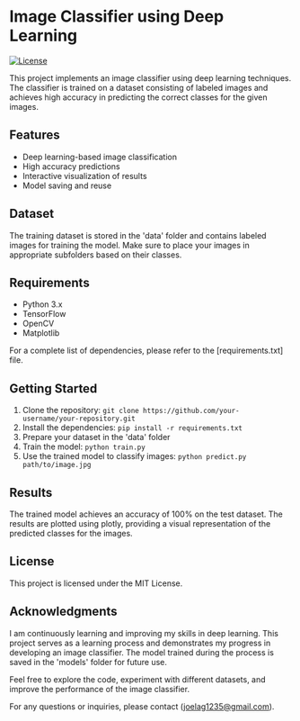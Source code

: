 # Image Classifier using Deep Learning

[![License](https://img.shields.io/badge/License-MIT-blue.svg)](https://opensource.org/licenses/MIT)

This project implements an image classifier using deep learning techniques. The classifier is trained on a dataset consisting of labeled images and achieves high accuracy in predicting the correct classes for the given images.

## Features
- Deep learning-based image classification
- High accuracy predictions
- Interactive visualization of results
- Model saving and reuse

## Dataset
The training dataset is stored in the 'data' folder and contains labeled images for training the model. Make sure to place your images in appropriate subfolders based on their classes.

## Requirements
- Python 3.x
- TensorFlow
- OpenCV
- Matplotlib

For a complete list of dependencies, please refer to the [requirements.txt] file.

## Getting Started
1. Clone the repository: `git clone https://github.com/your-username/your-repository.git`
2. Install the dependencies: `pip install -r requirements.txt`
3. Prepare your dataset in the 'data' folder
4. Train the model: `python train.py`
5. Use the trained model to classify images: `python predict.py path/to/image.jpg`

## Results
The trained model achieves an accuracy of 100% on the test dataset. The results are plotted using plotly, providing a visual representation of the predicted classes for the images.

## License
This project is licensed under the MIT License. 

## Acknowledgments
I am continuously learning and improving my skills in deep learning. This project serves as a learning process and demonstrates my progress in developing an image classifier. The model trained during the process is saved in the 'models' folder for future use.

Feel free to explore the code, experiment with different datasets, and improve the performance of the image classifier.

For any questions or inquiries, please contact (joelag1235@gmail.com).

